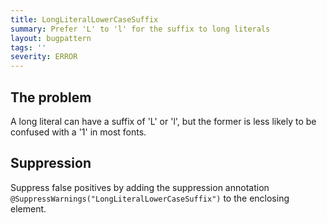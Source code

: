 ```yaml
---
title: LongLiteralLowerCaseSuffix
summary: Prefer 'L' to 'l' for the suffix to long literals
layout: bugpattern
tags: ''
severity: ERROR
---
```


<!--
*** AUTO-GENERATED, DO NOT MODIFY ***
To make changes, edit the @BugPattern annotation or the explanation in docs/bugpattern.
-->


## The problem
A long literal can have a suffix of 'L' or 'l', but the former is less likely to
be confused with a '1' in most fonts.

## Suppression
Suppress false positives by adding the suppression annotation `@SuppressWarnings("LongLiteralLowerCaseSuffix")` to the enclosing element.
